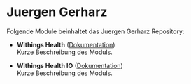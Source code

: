 # Juergen Gerharz

Folgende Module beinhaltet das Juergen Gerharz Repository:

- __Withings Health__ ([Dokumentation](Withings%20Health))  
	Kurze Beschreibung des Moduls.

- __Withings Health IO__ ([Dokumentation](Withings%20Health%20IO))  
	Kurze Beschreibung des Moduls.